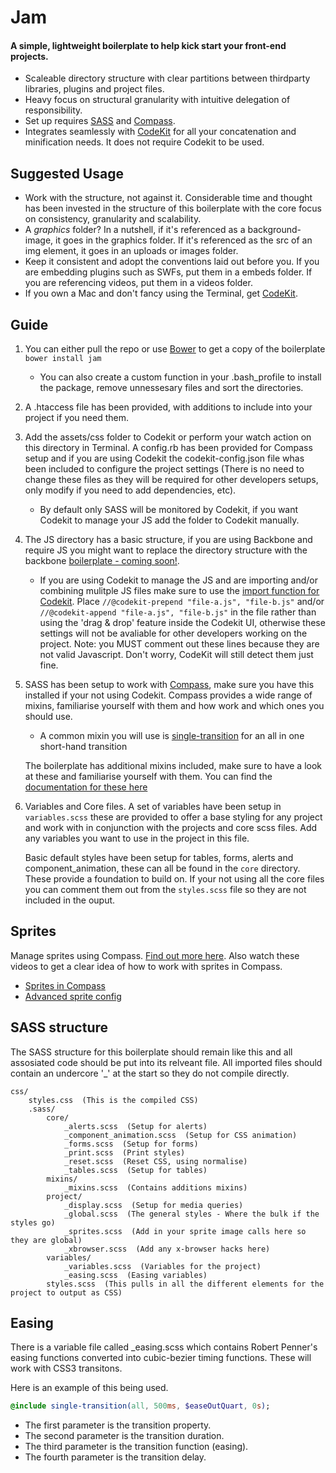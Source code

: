 # Jam
 
#### A simple, lightweight boilerplate to help kick start your front-end projects.
 
* Scaleable directory structure with clear partitions between thirdparty libraries, plugins and project files.
* Heavy focus on structural granularity with intuitive delegation of responsibility.
* Set up requires [SASS](http://sass-lang.com/) and [Compass](http://compass-style.org/).
* Integrates seamlessly with [CodeKit](http://incident57.com/codekit/) for all your concatenation and minification needs. It does not require Codekit to be used.
 
## Suggested Usage
 
* Work with the structure, not against it. Considerable time and thought has been invested in the structure of this boilerplate with the core focus on consistency, granularity and scalability.
* A *graphics* folder? In a nutshell, if it's referenced as a background-image, it goes in the graphics folder. If it's referenced as the src of an img element, it goes in an uploads or images folder.
* Keep it consistent and adopt the conventions laid out before you. If you are embedding plugins such as SWFs, put them in a embeds folder. If you are referencing videos, put them in a videos folder.
* If you own a Mac and don't fancy using the Terminal, get [CodeKit](http://incident57.com/codekit/).

## Guide

1. You can either pull the repo or use [Bower](http://bower.io/) to get a copy of the boilerplate ``bower install jam``
	* You can also create a custom function in your .bash_profile to install the package, remove unnessesary files and sort the directories.
2. A .htaccess file has been provided, with additions to include into your project if you need them.
3. Add the assets/css folder to Codekit or perform your watch action on this directory in Terminal. A config.rb has been provided for Compass setup and if you are using Codekit the codekit-config.json file whas been included to configure the project settings (There is no need to change these files as they will be required for other developers setups, only modify if you need to add dependencies, etc).
	* By default only SASS will be monitored by Codekit, if you want Codekit to manage your JS add the folder to Codekit manually.
4. The JS directory has a basic structure, if you are using Backbone and require JS you might want to replace the directory structure with the backbone [boilerplate - coming soon!](#).
	* If you are using Codekit to manage the JS and are importing and/or combining mulitple JS files make sure to use the [import function for Codekit](http://incident57.com/codekit/help.php#help-imports). Place ``//@codekit-prepend "file-a.js", "file-b.js"`` and/or ``//@codekit-append "file-a.js", "file-b.js"`` in the file rather than using the 'drag & drop' feature inside the Codekit UI, otherwise these settings will not be avaliable for other developers working on the project. Note: you MUST comment out these lines because they are not valid Javascript. Don't worry, CodeKit will still detect them just fine.
5. SASS has been setup to work with [Compass](http://compass-style.org/), make sure you have this installed if your not using Codekit. Compass provides a wide range of mixins, familiarise yourself with them and how work and which ones you should use.
	* A common mixin you will use is [single-transition](http://compass-style.org/reference/compass/css3/transition/#mixin-single-transition) for an all in one short-hand transition
	
	The boilerplate has additional mixins included, make sure to have a look at these and familiarise yourself with them. You can find the [documentation for these here](mixin.md)
6. Variables and Core files. A set of variables have been setup in ``variables.scss`` these are provided to offer a base styling for any project and work with in conjunction with the projects and core scss files. Add any variables you want to use in the project in this file.

	Basic default styles have been setup for tables, forms, alerts and component_animation, these can all be found in the ``core`` directory. These provide a foundation to build on.
	If your not using all the core files you can comment them out from the ``styles.scss`` file so they are not included in the ouput.
	
## Sprites
Manage sprites using Compass. [Find out more here](http://compass-style.org/help/tutorials/spriting/).
Also watch these videos to get a clear idea of how to work with sprites in Compass.

* [Sprites in Compass](http://www.youtube.com/watch?v=Tl6bceyTjFw)
* [Advanced sprite config](http://www.youtube.com/watch?v=8ZHZPxIjiS8)

	
## SASS structure
The SASS structure for this boilerplate should remain like this and all assosiated code should be put into its relveant file.
All imported files should contain an undercore '_' at the start so they do not compile directly.

```
css/
	styles.css  (This is the compiled CSS)
	.sass/
		core/
			_alerts.scss  (Setup for alerts)
			_component_animation.scss  (Setup for CSS animation)
			_forms.scss  (Setup for forms)
			_print.scss  (Print styles)
			_reset.scss  (Reset CSS, using normalise)
			_tables.scss  (Setup for tables)
		mixins/
			_mixins.scss  (Contains additions mixins)
		project/
			_display.scss  (Setup for media queries)
			_global.scss  (The general styles - Where the bulk if the styles go)
			_sprites.scss  (Add in your sprite image calls here so they are global)
			_xbrowser.scss  (Add any x-browser hacks here)
		variables/
			_variables.scss  (Variables for the project)
			_easing.scss  (Easing variables)
		styles.scss  (This pulls in all the different elements for the project to output as CSS)
```


## Easing
There is a variable file called _easing.scss which contains Robert Penner's easing functions converted into cubic-bezier timing functions. These will work with CSS3 transitons.

Here is an example of this being used.

```sass
@include single-transition(all, 500ms, $easeOutQuart, 0s);
```

* The first parameter is the transition property.
* The second parameter is the transition duration.
* The third parameter is the transition function (easing).
* The fourth parameter is the transition delay.